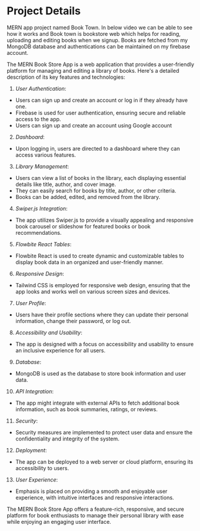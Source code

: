 <h1>Project Details</h1>

MERN app project named Book Town. In below video we can be able to see how it works and Book town is bookstore web which helps for reading, uploading and editing books when we signup. Books are fetched from my MongoDB database and authentications can be maintained on my firebase account.

The MERN Book Store App is a web application that provides a user-friendly platform for managing and editing a library of books. Here's a detailed description of its key features and technologies:

1. *User Authentication*:
  - Users can sign up and create an account or log in if they already have one.
  - Firebase is used for user authentication, ensuring secure and reliable access to the app.
- Users can sign up and create an account using Google account

2. *Dashboard*:
  - Upon logging in, users are directed to a dashboard where they can access various features.

3. *Library Management*:
  - Users can view a list of books in the library, each displaying essential details like title, author, and cover image.
  - They can easily search for books by title, author, or other criteria.
  - Books can be added, edited, and removed from the library.

4. *Swiper.js Integration*:
  - The app utilizes Swiper.js to provide a visually appealing and responsive book carousel or slideshow for featured books or book recommendations.

5. *Flowbite React Tables*:
  - Flowbite React is used to create dynamic and customizable tables to display book data in an organized and user-friendly manner.

6. *Responsive Design*:
  - Tailwind CSS is employed for responsive web design, ensuring that the app looks and works well on various screen sizes and devices.

7. *User Profile*:
  - Users have their profile sections where they can update their personal information, change their password, or log out.

8. *Accessibility and Usability*:
  - The app is designed with a focus on accessibility and usability to ensure an inclusive experience for all users.

9. *Database*:
  - MongoDB is used as the database to store book information and user data.

10. *API Integration*:
  - The app might integrate with external APIs to fetch additional book information, such as book summaries, ratings, or reviews.

11. *Security*:
  - Security measures are implemented to protect user data and ensure the confidentiality and integrity of the system.

12. *Deployment*:
  - The app can be deployed to a web server or cloud platform, ensuring its accessibility to users.

13. *User Experience*:
  - Emphasis is placed on providing a smooth and enjoyable user experience, with intuitive interfaces and responsive interactions.

The MERN Book Store App offers a feature-rich, responsive, and secure platform for book enthusiasts to manage their personal library with ease while enjoying an engaging user interface.
